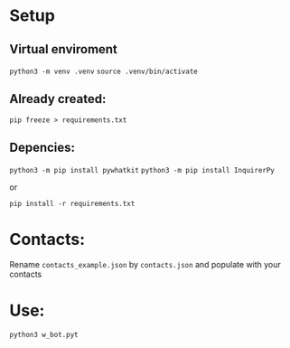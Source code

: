 # Setup

## Virtual enviroment

`python3 -m venv .venv`
`source .venv/bin/activate`

## Already created:

`pip freeze > requirements.txt`

## Depencies:

`python3 -m pip install pywhatkit`
`python3 -m pip install InquirerPy`

or

`pip install -r requirements.txt`

# Contacts:

Rename `contacts_example.json` by `contacts.json` and populate with your contacts

# Use:

`python3 w_bot.pyt`
